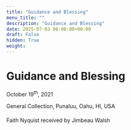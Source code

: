```yaml
---
title: "Guidance and Blessing"
menu_title: ""
description: "Guidance and Blessing"
date: 2025-07-03 06:00:00+00:00
draft: False
hidden: True
weight:
---
```

# Guidance and Blessing

October 19<sup>th</sup>, 2021

General Collection, Punaluu, Oahu, HI, USA

Faith Nyquist received by Jimbeau Walsh

